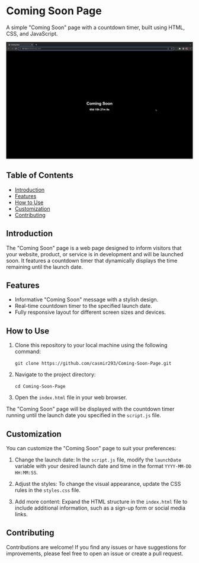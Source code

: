 # Coming Soon Page

A simple "Coming Soon" page with a countdown timer, built using HTML, CSS, and JavaScript.

![Coming Soon Page](screenshot.png)

## Table of Contents

- [Introduction](#introduction)
- [Features](#features)
- [How to Use](#how-to-use)
- [Customization](#customization)
- [Contributing](#contributing)

## Introduction

The "Coming Soon" page is a web page designed to inform visitors that your website, product, or service is in development and will be launched soon. It features a countdown timer that dynamically displays the time remaining until the launch date.

## Features

- Informative "Coming Soon" message with a stylish design.
- Real-time countdown timer to the specified launch date.
- Fully responsive layout for different screen sizes and devices.

## How to Use

1. Clone this repository to your local machine using the following command:

   `git clone https://github.com/casmir293/Coming-Soon-Page.git`

2. Navigate to the project directory:

   `cd Coming-Soon-Page`

3. Open the `index.html` file in your web browser.

The "Coming Soon" page will be displayed with the countdown timer running until the launch date you specified in the `script.js` file.

## Customization

You can customize the "Coming Soon" page to suit your preferences:

1. Change the launch date: In the `script.js` file, modify the `launchDate` variable with your desired launch date and time in the format `YYYY-MM-DD HH:MM:SS`.

2. Adjust the styles: To change the visual appearance, update the CSS rules in the `styles.css` file.

3. Add more content: Expand the HTML structure in the `index.html` file to include additional information, such as a sign-up form or social media links.

## Contributing

Contributions are welcome! If you find any issues or have suggestions for improvements, please feel free to open an issue or create a pull request.

